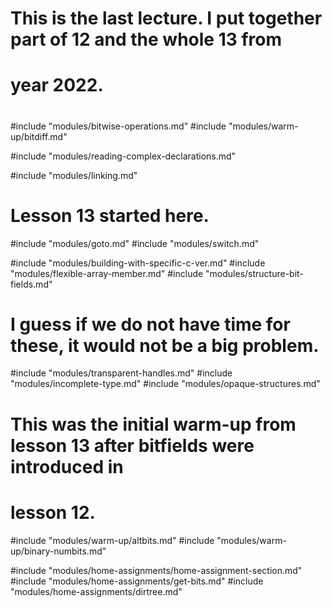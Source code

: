 #
# This is the last lecture.  I put together part of 12 and the whole 13 from
# year 2022.
#

#include "modules/bitwise-operations.md"
#include "modules/warm-up/bitdiff.md"

#include "modules/reading-complex-declarations.md"

#include "modules/linking.md"

# Lesson 13 started here.
#include "modules/goto.md"
#include "modules/switch.md"

#include "modules/building-with-specific-c-ver.md"
#include "modules/flexible-array-member.md"
#include "modules/structure-bit-fields.md"

# I guess if we do not have time for these, it would not be a big problem.
#include "modules/transparent-handles.md"
#include "modules/incomplete-type.md"
#include "modules/opaque-structures.md"

# This was the initial warm-up from lesson 13 after bitfields were introduced in
# lesson 12.
#include "modules/warm-up/altbits.md"
#include "modules/warm-up/binary-numbits.md"

#include "modules/home-assignments/home-assignment-section.md"
#include "modules/home-assignments/get-bits.md"
#include "modules/home-assignments/dirtree.md"
